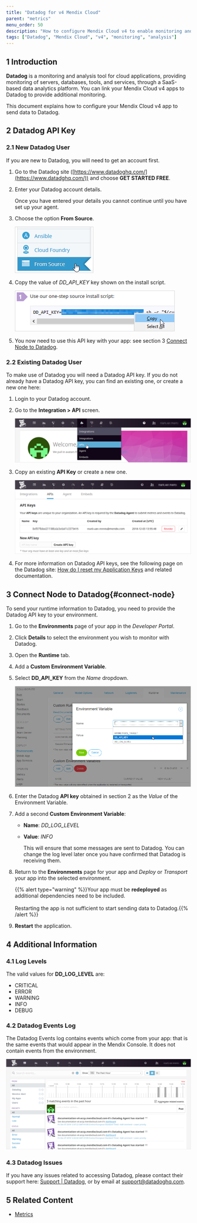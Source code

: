 ```yaml
---
title: "Datadog for v4 Mendix Cloud"
parent: "metrics"
menu_order: 50
description: "How to configure Mendix Cloud v4 to enable monitoring and analysis with Datadog."
tags: ["Datadog", "Mendix Cloud", "v4", "monitoring", "analysis"]
---
```


## 1 Introduction

**Datadog** is a monitoring and analysis tool for cloud applications, providing monitoring of servers, databases, tools, and services, through a SaaS-based data analytics platform. You can link your Mendix Cloud v4 apps to Datadog to provide additional monitoring.

This document explains how to configure your Mendix Cloud v4 app to send data to Datadog.

## 2 Datadog API Key

### 2.1 New Datadog User

If you are new to Datadog, you will need to get an account first.

1. Go to the Datadog site ([https://www.datadoghq.com/](https://www.datadghq.com/)) and choose **GET STARTED FREE**.

2. Enter your Datadog account details.

    Once you have entered your details you cannot continue until you have set up your agent.

3. Choose the option **From Source**.

    ![The From Source option on the Agent setup screen](attachments/datadog-metrics/from-source.png)

4. Copy the value of *DD_API_KEY* key shown on the install script.

    ![Source install script shows DD_API_KEY=your API key](attachments/datadog-metrics/dd-api-key.png)

5. You now need to use this API key with your app: see section 3 [Connect Node to Datadog](#connect-node).

### 2.2 Existing Datadog User

To make use of Datadog you will need a Datadog API key. If you do not already have a Datadog API key, you can find an existing one, or create a new one here:

1. Login to your Datadog account.

2. Go to the **Integration > API** screen.

    ![Datadog site: navigation to Integration, API](attachments/datadog-metrics/datadog-integrations-api.png)

3. Copy an existing **API Key** or create a new one.

    ![Datadog site: API Keys page](attachments/datadog-metrics/datadog-api=keys.png)

4. For more information on Datadog API keys, see the following page on the Datadog site: [How do I reset my Application Keys](https://docs.datadoghq.com/account_management/faq/how-do-i-reset-my-application-keys/) and related documentation.

## 3 Connect Node to Datadog{#connect-node}

To send your runtime information to Datadog, you need to provide the Datadog API key to your environment.

1. Go to the **Environments** page of your app in the *Developer Portal*.

2. Click **Details** to select the environment you wish to monitor with Datadog. 

3. Open the **Runtime** tab.

4. Add a **Custom Environment Variable**.

5. Select **DD_API_KEY** from the *Name* dropdown.

    ![Dropdown containing custom environment variable names](attachments/datadog-metrics/environment-variable-dd-api-key.png)

6. Enter the Datadog **API key** obtained in section 2 as the *Value* of the Environment Variable.

7. Add a second **Custom Environment Variable**:

    * **Name**: *DD_LOG_LEVEL*
    * **Value**: *INFO*

        This will ensure that some messages are sent to Datadog. You can change the log level later once you have confirmed that Datadog is receiving them.

7. Return to the **Environments** page for your app and *Deploy* or *Transport* your app into the selected environment.

    {{% alert type="warning" %}}Your app must be **redeployed** as additional dependencies need to be included.<br/><br/>Restarting the app is not sufficient to start sending data to Datadog.{{% /alert %}}

8. **Restart** the application.

## 4 Additional Information

### 4.1 Log Levels

The valid values for **DD_LOG_LEVEL** are:

* CRITICAL
* ERROR
* WARNING
* INFO
* DEBUG

### 4.2 Datadog Events Log

The Datadog Events log contains events which come from your app: that is the same events that would appear in the Mendix Console. It does not contain events from the environment.

![Example events log](attachments/datadog-metrics/datadog-event-log.png)

### 4.3 Datadog Issues

If you have any issues related to accessing Datadog, please contact their support here: [Support | Datadog](https://www.datadoghq.com/support/), or by email at [support@datadoghq.com](mailto:support@datadoghq.com).

## 5 Related Content

* [Metrics](metrics)
